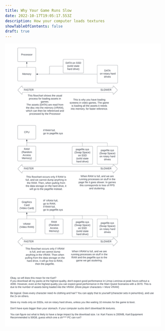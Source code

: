 ```yaml
---
title: Why Your Game Runs Slow
date: 2022-10-17T19:05:17.553Z
description: How your computer loads textures
showTableOfContents: false
draft: true
---
```

![](/static/img/kart-s-data-explaination.png)